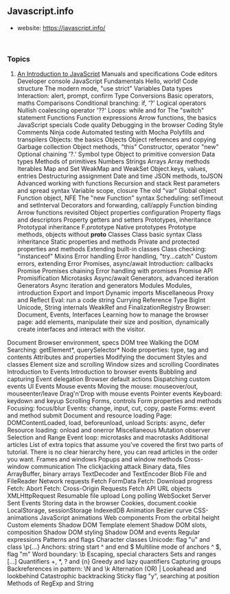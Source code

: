 ## Javascript.info
- website:  https://javascript.info/

<br>

### Topics
1. [An Introduction to JavaScript](./01-intro-to-js)
Manuals and specifications
Code editors
Developer console
JavaScript Fundamentals
Hello, world!
Code structure
The modern mode, "use strict"
Variables
Data types
Interaction: alert, prompt, confirm
Type Conversions
Basic operators, maths
Comparisons
Conditional branching: if, '?'
Logical operators
Nullish coalescing operator '??'
Loops: while and for
The "switch" statement
Functions
Function expressions
Arrow functions, the basics
JavaScript specials
Code quality
Debugging in the browser
Coding Style
Comments
Ninja code
Automated testing with Mocha
Polyfills and transpilers
Objects: the basics
Objects
Object references and copying
Garbage collection
Object methods, "this"
Constructor, operator "new"
Optional chaining '?.'
Symbol type
Object to primitive conversion
Data types
Methods of primitives
Numbers
Strings
Arrays
Array methods
Iterables
Map and Set
WeakMap and WeakSet
Object.keys, values, entries
Destructuring assignment
Date and time
JSON methods, toJSON
Advanced working with functions
Recursion and stack
Rest parameters and spread syntax
Variable scope, closure
The old "var"
Global object
Function object, NFE
The "new Function" syntax
Scheduling: setTimeout and setInterval
Decorators and forwarding, call/apply
Function binding
Arrow functions revisited
Object properties configuration
Property flags and descriptors
Property getters and setters
Prototypes, inheritance
Prototypal inheritance
F.prototype
Native prototypes
Prototype methods, objects without __proto__
Classes
Class basic syntax
Class inheritance
Static properties and methods
Private and protected properties and methods
Extending built-in classes
Class checking: "instanceof"
Mixins
Error handling
Error handling, "try...catch"
Custom errors, extending Error
Promises, async/await
Introduction: callbacks
Promise
Promises chaining
Error handling with promises
Promise API
Promisification
Microtasks
Async/await
Generators, advanced iteration
Generators
Async iteration and generators
Modules
Modules, introduction
Export and Import
Dynamic imports
Miscellaneous
Proxy and Reflect
Eval: run a code string
Currying
Reference Type
BigInt
Unicode, String internals
WeakRef and FinalizationRegistry
Browser: Document, Events, Interfaces
Learning how to manage the browser page: add elements, manipulate their size and position, dynamically create interfaces and interact with the visitor.

Document
Browser environment, specs
DOM tree
Walking the DOM
Searching: getElement*, querySelector*
Node properties: type, tag and contents
Attributes and properties
Modifying the document
Styles and classes
Element size and scrolling
Window sizes and scrolling
Coordinates
Introduction to Events
Introduction to browser events
Bubbling and capturing
Event delegation
Browser default actions
Dispatching custom events
UI Events
Mouse events
Moving the mouse: mouseover/out, mouseenter/leave
Drag'n'Drop with mouse events
Pointer events
Keyboard: keydown and keyup
Scrolling
Forms, controls
Form properties and methods
Focusing: focus/blur
Events: change, input, cut, copy, paste
Forms: event and method submit
Document and resource loading
Page: DOMContentLoaded, load, beforeunload, unload
Scripts: async, defer
Resource loading: onload and onerror
Miscellaneous
Mutation observer
Selection and Range
Event loop: microtasks and macrotasks
Additional articles
List of extra topics that assume you've covered the first two parts of tutorial. There is no clear hierarchy here, you can read articles in the order you want.
Frames and windows
Popups and window methods
Cross-window communication
The clickjacking attack
Binary data, files
ArrayBuffer, binary arrays
TextDecoder and TextEncoder
Blob
File and FileReader
Network requests
Fetch
FormData
Fetch: Download progress
Fetch: Abort
Fetch: Cross-Origin Requests
Fetch API
URL objects
XMLHttpRequest
Resumable file upload
Long polling
WebSocket
Server Sent Events
Storing data in the browser
Cookies, document.cookie
LocalStorage, sessionStorage
IndexedDB
Animation
Bezier curve
CSS-animations
JavaScript animations
Web components
From the orbital height
Custom elements
Shadow DOM
Template element
Shadow DOM slots, composition
Shadow DOM styling
Shadow DOM and events
Regular expressions
Patterns and flags
Character classes
Unicode: flag "u" and class \p{...}
Anchors: string start ^ and end $
Multiline mode of anchors ^ $, flag "m"
Word boundary: \b
Escaping, special characters
Sets and ranges [...]
Quantifiers +, *, ? and {n}
Greedy and lazy quantifiers
Capturing groups
Backreferences in pattern: \N and \k<name>
Alternation (OR) |
Lookahead and lookbehind
Catastrophic backtracking
Sticky flag "y", searching at position
Methods of RegExp and String
